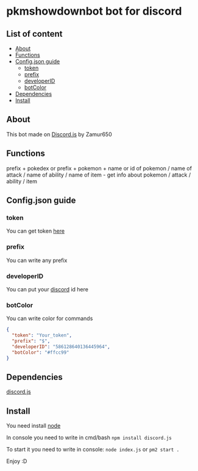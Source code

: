 # pkmshowdownbot bot for discord

## List of content

- [About](https://github.com/Zamur650/pkmshowdownbot#about)
- [Functions](https://github.com/Zamur650/pkmshowdownbot#functions)
- [Config.json guide](https://github.com/Zamur650/pkmshowdownbot#configjson-guide)
  - [token](https://github.com/Zamur650/pkmshowdownbot#token)
  - [prefix](https://github.com/Zamur650/pkmshowdownbot#prefix)
  - [developerID](https://github.com/Zamur650/pkmshowdownbot#developerID)
  - [botColor](https://github.com/Zamur650/pkmshowdownbot#botColor)
- [Dependencies](#dependencies)
- [Install](#install)

## About

This bot made on [Discord.js](https://github.com/discordjs/discord.js) by Zamur650

## Functions

prefix + pokedex or prefix + pokemon + name or id of pokemon / name of attack / name of ability / name of item - get info about pokemon / attack / ability / item

## Config.json guide

### token

You can get token [here](https://discord.com/developers/applications)

### prefix

You can write any prefix

### developerID

You can put your [discord](https://support.discord.com/hc/en-us/articles/206346498-Where-can-I-find-my-User-Server-Message-ID) id here

### botColor

You can write color for commands

```json
{
  "token": "Your_token",
  "prefix": "$",
  "developerID": "586128640136445964",
  "botColor": "#ffcc99"
}
```

## Dependencies

[discord.js](https://www.npmjs.com/package/discord.js)

## Install

You need install [node](https://nodejs.org/en/)

In console you need to write in cmd/bash
`npm install discord.js`

To start it you need to write in console: `node index.js` or `pm2 start .`

Enjoy :D
